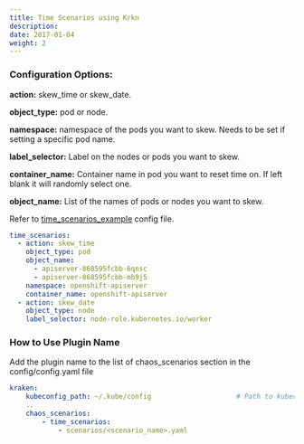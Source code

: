 ```yaml
---
title: Time Scenarios using Krkn
description: 
date: 2017-01-04
weight: 2
---
```

### Configuration Options:

**action:** skew_time or skew_date.

**object_type:** pod or node.

**namespace:** namespace of the pods you want to skew. Needs to be set if setting a specific pod name.

**label_selector:** Label on the nodes or pods you want to skew.

**container_name:** Container name in pod you want to reset time on. If left blank it will randomly select one.

**object_name:** List of the names of pods or nodes you want to skew.

Refer to [time_scenarios_example](https://github.com/krkn-chaos/krkn/blob/main/scenarios/time_scenarios_example.yml) config file.

```yaml
time_scenarios:
  - action: skew_time
    object_type: pod
    object_name:
      - apiserver-868595fcbb-6qnsc
      - apiserver-868595fcbb-mb9j5
    namespace: openshift-apiserver
    container_name: openshift-apiserver
  - action: skew_date
    object_type: node
    label_selector: node-role.kubernetes.io/worker
```

### How to Use Plugin Name
Add the plugin name to the list of chaos_scenarios section in the config/config.yaml file
```yaml
kraken:
    kubeconfig_path: ~/.kube/config                     # Path to kubeconfig
    .. 
    chaos_scenarios:
        - time_scenarios:
            - scenarios/<scenario_name>.yaml
```